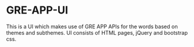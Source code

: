 # GRE-APP-UI

This is a UI which makes use of GRE APP APIs for the words based on themes and subthemes. UI consists of HTML pages, jQuery 
and bootstrap css.
